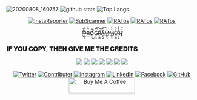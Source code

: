 ![20200808_160757](https://1.bp.blogspot.com/-qC8kV4h_PfU/X8-QgpRi5NI/AAAAAAAAAsU/CMNUn-ACVU0IelXKYHrTTSw0zAeH27fZQCLcBGAsYHQ/s2893/muneebwanee.jpg)
![github stats](https://github-readme-stats.vercel.app/api?username=muneebwanee&show_icons=true&include_all_commits=true&theme=chartreuse-dark&cache_seconds=3200)
![Top Langs](https://github-readme-stats.vercel.app/api/top-langs/?username=muneebwanee&hide=css,php&theme=dark)
<p align="center">
<a href="https://github.com/muneebwanee/InstaReporter"><img title="InstaReporter" src="https://github-readme-stats.vercel.app/api/pin/?username=muneebwanee&repo=InstaReporter&theme=vision-friendly-dark"></a>
<a href="https://github.com/muneebwanee/SubScanner"><img title="SubScanner" src="https://github-readme-stats.vercel.app/api/pin/?username=muneebwanee&repo=SubScanner&theme=vision-friendly-dark"></a>
<a href="https://github.com/muneebwanee/RATos"><img title="RATos" src="https://github-readme-stats.vercel.app/api/pin/?username=muneebwanee&repo=RATos&theme=vision-friendly-dark"></a>
<a href="https://github.com/muneebwanee/RATos"><img title="RATos" src="https://github-readme-stats.vercel.app/api/pin/?username=muneebwanee&repo=WinRAT&theme=vision-friendly-dark"></a>
<a href="https://github.com/muneebwanee/RATos"><img title="RATos" src="https://github-readme-stats.vercel.app/api/pin/?username=muneebwanee&repo=xSploit&theme=vision-friendly-dark"></a>
</p>

<p align="center"> (̴͙̦̔̀͛P̴̞͇̝̀͛͝R̴̝̫͑͒͒O̸͔͓͐͊̚͜G̵͎̙͉̔͆͝R̴̢͙͇̐͝A̴̡̠̺͌͛͝Ḿ̸͇̘͉̒̓Ḿ̸͇̘͉̒̓É̸̡̫͇́͝R̴͓̝͙͒̾̾)̸̙̝̽͋̈́ </p>


### 𝐈𝐅 𝐘𝐎𝐔 𝐂𝐎𝐏𝐘, 𝐓𝐇𝐄𝐍 𝐆𝐈𝐕𝐄 𝐌𝐄 𝐓𝐇𝐄 𝐂𝐑𝐄𝐃𝐈𝐓𝐒

<p align="center">
  <img src="https://img.shields.io/badge/python%20-%2314354C.svg?&style=for-the-badge&logo=python&logoColor=white"/>
  <img src="https://img.shields.io/badge/c++%20-%2300599C.svg?&style=for-the-badge&logo=c%2B%2B&ogoColor=white"/>
  <img src="https://img.shields.io/badge/php-%23777BB4.svg?&style=for-the-badge&logo=php&logoColor=white"/>
  <img src="https://img.shields.io/badge/javascript%20-%23323330.svg?&style=for-the-badge&logo=javascript&logoColor=%23F7DF1E"/>
  <img src="https://img.shields.io/badge/node.js%20-%2343853D.svg?&style=for-the-badge&logo=node.js&logoColor=white"/>
  <img src="https://img.shields.io/badge/Django%20-%2314354C.svg?&style=for-the-badge&logo=django&logoColor=white"/>
  <img src="https://img.shields.io/badge/muneebwanee%20-%231DA1F2.svg?&style=for-the-badge&logo=Twitter&logoColor=white"/>
</p>

<p align="center">
<a href="https://twitter.com/muneebwanee"><img title="Twitter" src="https://img.shields.io/twitter/follow/muneebwanee?style=social"></a>
<a href="https://twitter.com/the_deepnet"><img title="Contributer" src="https://img.shields.io/twitter/follow/the_deepnet?label=%40the_deepnet&style=social"></a>
<a href="https://instagram.com/muneebwanee"><img title="Instagram" src="https://img.shields.io/badge/IG-%40muneebwanee-red?style=for-the-badge&logo=instagram"></a>
<a href="https://linkedin.com/in/muneebwanee"><img title="LinkedIn" src="https://img.shields.io/badge/LinkedIn%20-muneebwanee-orange?colorA=%23ff9696&colorB=%237E7B4E&style=for-the-badge"></a>
<a href="https://m.me/me.muneebwanee"><img title="Facebook" src="https://img.shields.io/badge/Chat-Messenger-blue?style=for-the-badge&logo=messenger"></a>
<a href="https://github.com/muneebwanee"><img title="GitHub" src="https://img.shields.io/badge/Github-Muneeb--Wanee-green?style=for-the-badge&logo=github"></a>
<a href="https://www.buymeacoffee.com/muneebwanee" target="_blank"><img src="https://www.buymeacoffee.com/assets/img/custom_images/orange_img.png" alt="Buy Me A Coffee" style="height: 41px !important;width: 174px !important;box-shadow: 0px 3px 2px 0px rgba(190, 190, 190, 0.5) !important;-webkit-box-shadow: 0px 3px 2px 0px rgba(190, 190, 190, 0.5) !important;" ></a>
</p>


